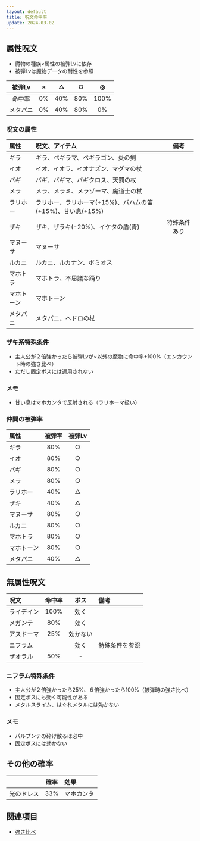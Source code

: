 ```yaml
---
layout: default
title: 呪文命中率
update: 2024-03-02
---
```



## 属性呪文

* 魔物の種族×属性の被弾Lvに依存
* 被弾Lvは魔物データの耐性を参照

| 被弾Lv   | × | △  | ○  | ◎   |
|:--------:|:--:|:---:|:---:|:----:|
| 命中率   | 0% | 40% | 80% | 100% |
| メタパニ | 0% | 40% | 80% |   0% |

### 呪文の属性

| 属性       | 呪文、アイテム                                             | 備考 |
|:-----------|:-----------------------------------------------------------|:----:|
| ギラ       | ギラ、ベギラマ、ベギラゴン、炎の剣                         |
| イオ       | イオ、イオラ、イオナズン、マグマの杖                       |
| バギ       | バギ、バギマ、バギクロス、天罰の杖                         |
| メラ       | メラ、メラミ、メラゾーマ、魔道士の杖                       |
| ラリホー   | ラリホー、ラリホーマ(+15%)、バハムの笛(+15%)、甘い息(+15%) |
| ザキ       | ザキ、ザラキ(-20%)、イケタの盾(青)                         | 特殊条件あり |
| マヌーサ   | マヌーサ                                                   |
| ルカニ     | ルカニ、ルカナン、ボミオス                                 |
| マホトラ   | マホトラ、不思議な踊り                                     |
| マホトーン | マホトーン                                                 |
| メタパニ   | メタパニ、ヘドロの杖                                       |

### ザキ系特殊条件

* 主人公が２倍強かったら被弾Lvが×以外の魔物に命中率+100%（エンカウント時の強さ比べ）
* ただし固定ボスには適用されない

### メモ

* 甘い息はマホカンタで反射される（ラリホーマ扱い）

### 仲間の被弾率

| 属性       | 被弾率 | 被弾Lv |
|:-----------|:------:|:------:|
| ギラ       | 80%    | ○ |
| イオ       | 80%    | ○ |
| バギ       | 80%    | ○ |
| メラ       | 80%    | ○ |
| ラリホー   | 40%    | △ |
| ザキ       | 40%    | △ |
| マヌーサ   | 80%    | ○ |
| ルカニ     | 80%    | ○ |
| マホトラ   | 80%    | ○ |
| マホトーン | 80%    | ○ |
| メタパニ   | 40%    | △ |


## 無属性呪文

| 呪文       | 命中率 | ボス     | 備考           |
|:-----------|:------:|:--------:|:---------------|
| ライデイン | 100%   | 効く     |                |
| メガンテ   |  80%   | 効く     |                |
| アスドーマ |  25%   | 効かない |                |
| ニフラム   |        | 効く     | 特殊条件を参照 |
| ザオラル   |  50%   | -        |                |

### ニフラム特殊条件

* 主人公が２倍強かったら25%、６倍強かったら100%（被弾時の強さ比べ）
* 固定ボスにも効く可能性がある
* メタルスライム、はぐれメタルには効かない

### メモ

* パルプンテの砕け散るは必中
* 固定ボスには効かない


## その他の確率

|            | 確率 | 効果       |
|:----------:|:----:|:-----------|
| 光のドレス | 33%  | マホカンタ |


## 関連項目

* [強さ比べ](monster_lv.md)
